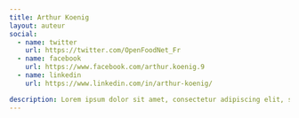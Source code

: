 ```yaml
---
title: Arthur Koenig
layout: auteur
social:
  - name: twitter
    url: https://twitter.com/OpenFoodNet_Fr
  - name: facebook
    url: https://www.facebook.com/arthur.koenig.9
  - name: linkedin
    url: https://www.linkedin.com/in/arthur-koenig/

description: Lorem ipsum dolor sit amet, consectetur adipiscing elit, sed do eiusmod tempor incididunt ut labore et dolore magna aliqua. Ut enim ad minim veniam, quis nostrud exercitation ullamco laboris nisi ut aliquip ex ea commodo consequat. Duis aute irure dolor in reprehenderit in voluptate velit esse cillum dolore eu fugiat nulla pariatur. Excepteur sint occaecat cupidatat non proident, sunt in culpa qui officia deserunt mollit anim id est laborum.
---
```


